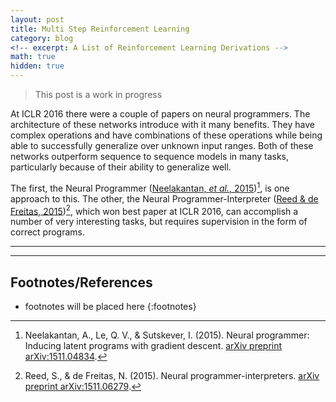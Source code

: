 ```yaml
---
layout: post
title: Multi Step Reinforcement Learning
category: blog
<!-- excerpt: A List of Reinforcement Learning Derivations -->
math: true
hidden: true
---
```


> This post is a work in progress

At ICLR 2016 there were a couple of papers on neural programmers. The architecture of these networks introduce with it many benefits. They have complex operations and have combinations of these operations while being able to successfully generalize over unknown input ranges. Both of these networks outperform sequence to sequence models in many tasks, particularly because of their ability to generalize well.

The first, the Neural Programmer ([Neelakantan, *et al.*, 2015])[^1], is one approach to this. The other, the Neural Programmer-Interpreter ([Reed & de Freitas, 2015])[^2], which won best paper at ICLR 2016, can accomplish a number of very interesting tasks, but requires supervision in the form of correct programs.

---

[Neelakantan, *et al.*, 2015]: http://arxiv.org/abs/1511.04834
[Reed & de Freitas, 2015]: https://arxiv.org/abs/1511.06279

<!-- Appendix -->
[^1]: Neelakantan, A., Le, Q. V., & Sutskever, I. (2015). Neural programmer: Inducing latent programs with gradient descent. [arXiv preprint arXiv:1511.04834][Neelakantan, *et al.*, 2015].
[^2]: Reed, S., & de Freitas, N. (2015). Neural programmer-interpreters. [arXiv preprint arXiv:1511.06279][Reed & de Freitas, 2015].

---
## Footnotes/References

* footnotes will be placed here
{:footnotes}
